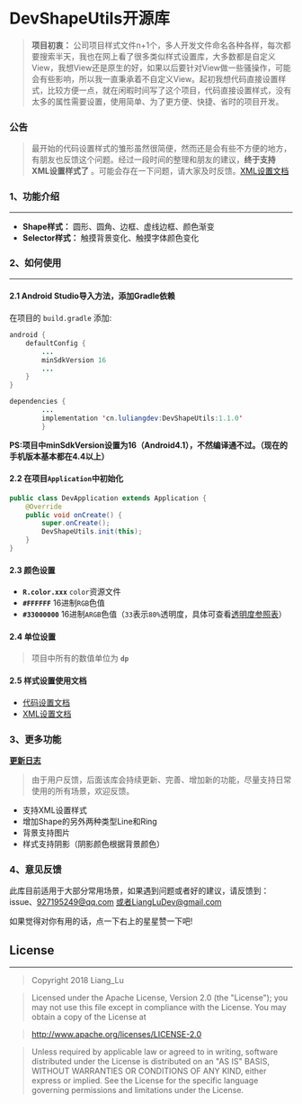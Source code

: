 # DevShapeUtils开源库

> **项目初衷：** 公司项目样式文件n+1个，多人开发文件命名各种各样，每次都要搜索半天，我也在网上看了很多类似样式设置库，大多数都是自定义View，我想View还是原生的好，如果以后要针对View做一些骚操作，可能会有些影响，所以我一直秉承着不自定义View。起初我想代码直接设置样式，比较方便一点，就在闲暇时间写了这个项目，代码直接设置样式，没有太多的属性需要设置，使用简单、为了更方便、快捷、省时的项目开发。



### 公告
> 最开始的代码设置样式的雏形虽然很简便，然而还是会有些不方便的地方，有朋友也反馈这个问题。经过一段时间的整理和朋友的建议，**终于支持XML设置样式了** 。可能会存在一下问题，请大家及时反馈。[XML设置文档](https://github.com/LiangLuDev/DevShapeUtils/blob/master/XML%E8%AE%BE%E7%BD%AE%E6%96%87%E6%A1%A3.md)

### 1、功能介绍
-------------------
- **Shape样式：** 圆形、圆角、边框、虚线边框、颜色渐变
- **Selector样式：** 触摸背景变化、触摸字体颜色变化


### 2、如何使用
-------------------
#### 2.1 Android Studio导入方法，添加Gradle依赖
在项目的 ``` build.gradle ``` 添加:
``` java
android {
    defaultConfig {
        ...
        minSdkVersion 16
        ...
    }
}

dependencies {
        ...
        implementation 'cn.luliangdev:DevShapeUtils:1.1.0'
        }
```
**PS:项目中minSdkVersion设置为16（Android4.1），不然编译通不过。（现在的手机版本基本都在4.4以上）**

#### 2.2 在项目`Application`中初始化
``` java
public class DevApplication extends Application {
    @Override
    public void onCreate() {
        super.onCreate();
        DevShapeUtils.init(this);
    }
}
```
#### 2.3 颜色设置
- **`R.color.xxx`** `color`资源文件
- **`#FFFFFF`** 16进制`RGB`色值
- **`#33000000`** 16进制`ARGB`色值（`33`表示`80%`透明度，具体可查看[透明度参照表](https://blog.csdn.net/hewuzhao/article/details/78821954)）
#### 2.4 单位设置
> 项目中所有的数值单位为 **`dp`**


#### 2.5 样式设置使用文档
- [代码设置文档](https://github.com/LiangLuDev/DevShapeUtils/blob/master/%E4%BB%A3%E7%A0%81%E8%AE%BE%E7%BD%AE%E6%96%87%E6%A1%A3.md)
- [XML设置文档](https://github.com/LiangLuDev/DevShapeUtils/blob/master/XML%E8%AE%BE%E7%BD%AE%E6%96%87%E6%A1%A3.md)


### 3、更多功能
[**更新日志**](https://github.com/LiangLuDev/DevShapeUtils/blob/master/%E6%9B%B4%E6%96%B0%E6%97%A5%E5%BF%97.md)

> 由于用户反馈，后面该库会持续更新、完善、增加新的功能，尽量支持日常使用的所有场景，欢迎反馈。

- 支持XML设置样式
- 增加Shape的另外两种类型Line和Ring
- 背景支持图片
- 样式支持阴影（阴影颜色根据背景颜色）


### 4、意见反馈
此库目前适用于大部分常用场景，如果遇到问题或者好的建议，请反馈到：issue、927195249@qq.com 或者LiangLuDev@gmail.com

如果觉得对你有用的话，点一下右上的星星赞一下吧!


## License
-------------------
> Copyright 2018 Liang_Lu

> Licensed under the Apache License, Version 2.0 (the "License");
   you may not use this file except in compliance with the License.
   You may obtain a copy of the License at

> http://www.apache.org/licenses/LICENSE-2.0

> Unless required by applicable law or agreed to in writing, software
   distributed under the License is distributed on an "AS IS" BASIS,
   WITHOUT WARRANTIES OR CONDITIONS OF ANY KIND, either express or implied.
   See the License for the specific language governing permissions and
   limitations under the License.

